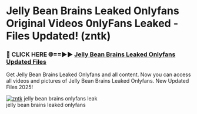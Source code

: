 # Jelly Bean Brains Leaked Onlyfans Original Videos 0nlyFans Leaked - Files Updated! (zntk)

<h3>🔴 CLICK HERE 🌐==►► <a href="https://tinyurl.com/ms9xzufz" rel="nofollow">Jelly Bean Brains Leaked Onlyfans Updated Files</a></h3>

Get Jelly Bean Brains Leaked Onlyfans and all content. Now you can access all videos and pictures of Jelly Bean Brains Leaked Onlyfans. New Updated Files 2025!

[![zntk](https://i.imgur.com/NaUBvic.gif)](https://tinyurl.com/ms9xzufz)
jelly bean brains onlyfans leak<br>
jelly bean brains leaked onlyfans
